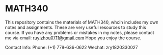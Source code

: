 # MATH340

This repository contains the materials of MATH340, whcih includes my own notes and assignments.
These are very useful resources to study this course. If you have any problems or mistakes in my notes, please contact me via email: ruyizhou0711@gmail.com
Hope you enjoy the course.

Contact Info:
Phone: (+1) 778-636-0622
Wechat: zry1820330027
